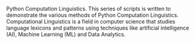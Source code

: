 Python Computation Linguistics.
This series of scripts is written to demonstrate the various methods of Python Computation Linguistics. 
Computational Linguistics is a field in computer science that studies language lexicons and patterns using techniques like artificial intelligence (AI), Machine Learning (ML) and Data Analytics. 
